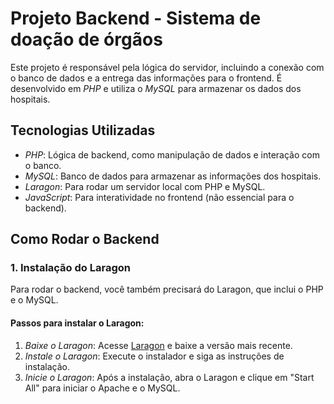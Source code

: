 # Projeto Backend - Sistema de doação de órgãos

Este projeto é responsável pela lógica do servidor, incluindo a conexão com o banco de dados e a entrega das informações para o frontend. É desenvolvido em *PHP* e utiliza o *MySQL* para armazenar os dados dos hospitais.

## Tecnologias Utilizadas

- *PHP*: Lógica de backend, como manipulação de dados e interação com o banco.
- *MySQL*: Banco de dados para armazenar as informações dos hospitais.
- *Laragon*: Para rodar um servidor local com PHP e MySQL.
- *JavaScript*: Para interatividade no frontend (não essencial para o backend).

## Como Rodar o Backend

### 1. Instalação do Laragon

Para rodar o backend, você também precisará do Laragon, que inclui o PHP e o MySQL.

#### Passos para instalar o Laragon:

1. *Baixe o Laragon*: Acesse [Laragon](https://laragon.org/) e baixe a versão mais recente.
2. *Instale o Laragon*: Execute o instalador e siga as instruções de instalação.
3. *Inicie o Laragon*: Após a instalação, abra o Laragon e clique em "Start All" para iniciar o Apache e o MySQL.
